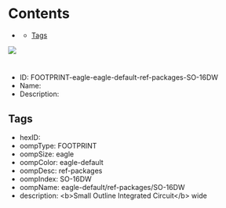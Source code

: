 



Contents
========

* [](#)
	* [Tags](#tags)
  
![][im]
# 

- ID: FOOTPRINT-eagle-eagle-default-ref-packages-SO-16DW
- Name: 
- Description: 

## Tags

- hexID: 
- oompType: FOOTPRINT
- oompSize: eagle
- oompColor: eagle-default
- oompDesc: ref-packages
- oompIndex: SO-16DW
- oompName: eagle-default/ref-packages/SO-16DW
- description: &lt;b&gt;Small Outline Integrated Circuit&lt;/b&gt; wide



[im]: image.png
